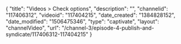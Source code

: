 {
    "title": "Videos > Check options",
    "description": "",
    "channelid": "117406312",
    "videoid": "117404215",
    "date_created": "1384828152",
    "date_modified": "1506475346",
    "type": "captivate",
    "layout": "channelVideo",
    "url": "\/channel-3\/episode-4-publish-and-syndicate\/117406312-117404215"
}
